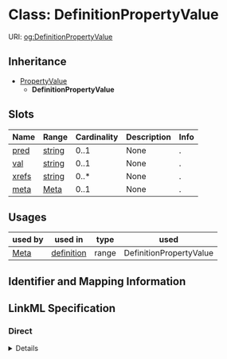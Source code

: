 # Class: DefinitionPropertyValue




URI: [og:DefinitionPropertyValue](https://github.com/geneontology/obographs/DefinitionPropertyValue)




## Inheritance

* [PropertyValue](PropertyValue.md)
    * **DefinitionPropertyValue**




## Slots

| Name | Range | Cardinality | Description  | Info |
| ---  | --- | --- | --- | --- |
| [pred](pred.md) | [string](string.md) | 0..1 | None  | . |
| [val](val.md) | [string](string.md) | 0..1 | None  | . |
| [xrefs](xrefs.md) | [string](string.md) | 0..* | None  | . |
| [meta](meta.md) | [Meta](Meta.md) | 0..1 | None  | . |


## Usages


| used by | used in | type | used |
| ---  | --- | --- | --- |
| [Meta](Meta.md) | [definition](definition.md) | range | DefinitionPropertyValue |



## Identifier and Mapping Information









## LinkML Specification

<!-- TODO: investigate https://stackoverflow.com/questions/37606292/how-to-create-tabbed-code-blocks-in-mkdocs-or-sphinx -->

### Direct

<details>
```yaml
name: DefinitionPropertyValue
from_schema: https://github.com/geneontology/obographs
is_a: PropertyValue

```
</details>

### Induced

<details>
```yaml
name: DefinitionPropertyValue
from_schema: https://github.com/geneontology/obographs
is_a: PropertyValue
attributes:
  pred:
    name: pred
    from_schema: https://github.com/geneontology/obographs
    alias: pred
    owner: DefinitionPropertyValue
    range: string
  val:
    name: val
    from_schema: https://github.com/geneontology/obographs
    alias: val
    owner: DefinitionPropertyValue
    range: string
  xrefs:
    name: xrefs
    from_schema: https://github.com/geneontology/obographs
    multivalued: true
    alias: xrefs
    owner: DefinitionPropertyValue
    range: string
  meta:
    name: meta
    from_schema: https://github.com/geneontology/obographs
    alias: meta
    owner: DefinitionPropertyValue
    range: Meta

```
</details>